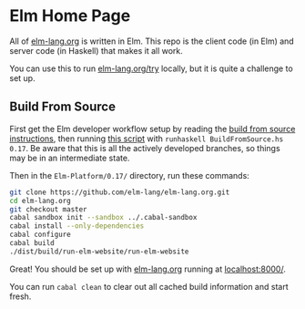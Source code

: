 # Elm Home Page

All of [elm-lang.org](http://elm-lang.org) is written in Elm. This repo is the client code (in Elm) and server code (in Haskell) that makes it all work.

You can use this to run [elm-lang.org/try](http://elm-lang.org/try) locally, but it is quite a challenge to set up.


## Build From Source

First get the Elm developer workflow setup by reading the [build from source instructions][bfs-readme], then running [this script][bfs] with `runhaskell BuildFromSource.hs 0.17`. Be aware that this is all the actively developed branches, so things may be in an intermediate state.

[bfs-readme]: https://github.com/elm-lang/elm-platform/blob/master/README.md
[bfs]: https://github.com/elm-lang/elm-platform/blob/master/installers/BuildFromSource.hs

Then in the `Elm-Platform/0.17/` directory, run these commands:

```bash
git clone https://github.com/elm-lang/elm-lang.org.git
cd elm-lang.org
git checkout master
cabal sandbox init --sandbox ../.cabal-sandbox
cabal install --only-dependencies
cabal configure
cabal build
./dist/build/run-elm-website/run-elm-website
```

Great! You should be set up with [elm-lang.org](http://elm-lang.org/) running at
[localhost:8000/](http://localhost:8000/).

You can run `cabal clean` to clear out all cached build information and start fresh.
